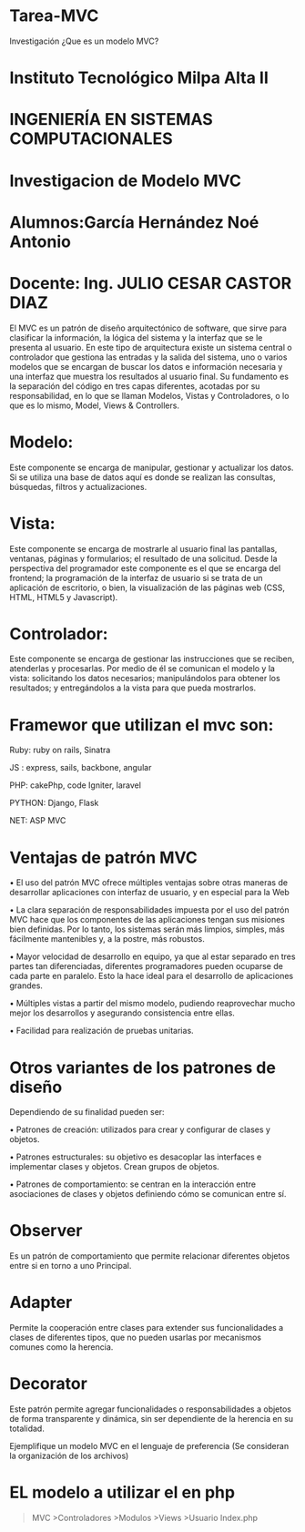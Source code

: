 # Tarea-MVC
Investigación ¿Que es un modelo MVC?






 # Instituto Tecnológico Milpa Alta II

 
# INGENIERÍA EN SISTEMAS COMPUTACIONALES


# Investigacion de Modelo MVC

 
# Alumnos:García Hernández Noé Antonio



# Docente: Ing. JULIO CESAR CASTOR DIAZ







El MVC es un patrón de diseño arquitectónico de software, que sirve para clasificar la información, la lógica del sistema y la interfaz que se le presenta al usuario. En este tipo de arquitectura existe un sistema central o controlador que gestiona las entradas y la salida del sistema, uno o varios modelos que se encargan de buscar los datos e información necesaria y una interfaz que muestra los resultados al usuario final.
Su fundamento es la separación del código en tres capas diferentes, acotadas por su responsabilidad, en lo que se llaman Modelos, Vistas y Controladores, o lo que es lo mismo, Model, Views & Controllers.
 
# Modelo: 
Este componente se encarga de manipular, gestionar y actualizar los datos. Si se utiliza una base de datos aquí es donde se realizan las consultas, búsquedas, filtros y actualizaciones.

# Vista: 
Este componente se encarga de mostrarle al usuario final las pantallas, ventanas, páginas y formularios; el resultado de una solicitud. Desde la perspectiva del programador este componente es el que se encarga del frontend; la programación de la interfaz de usuario si se trata de un aplicación de escritorio, o bien, la visualización de las páginas web (CSS, HTML, HTML5 y Javascript).

# Controlador: 
Este componente se encarga de gestionar las instrucciones que se reciben, atenderlas y procesarlas. Por medio de él se comunican el modelo y la vista: solicitando los datos necesarios; manipulándolos para obtener los resultados; y entregándolos a la vista para que pueda mostrarlos.

# Framewor que utilizan el mvc son: 

Ruby: ruby on rails, Sinatra

JS : express, sails, backbone, angular

PHP: cakePhp, code Igniter, laravel

PYTHON: Django, Flask

NET: ASP MVC

# Ventajas de patrón MVC

•	El uso del patrón MVC ofrece múltiples ventajas sobre otras maneras de desarrollar aplicaciones con interfaz de usuario, y en especial para la Web

•	La clara separación de responsabilidades impuesta por el uso del patrón MVC hace que los componentes de las aplicaciones tengan sus misiones bien definidas. Por lo tanto, los sistemas serán más limpios, simples, más fácilmente mantenibles y, a la postre, más robustos.

•	Mayor velocidad de desarrollo en equipo, ya que al estar separado en tres partes tan diferenciadas, diferentes programadores pueden ocuparse de cada parte en paralelo. Esto la hace ideal para el desarrollo de aplicaciones grandes.

•	Múltiples vistas a partir del mismo modelo, pudiendo reaprovechar mucho mejor los desarrollos y asegurando consistencia entre ellas.

•	Facilidad para realización de pruebas unitarias.





# Otros variantes de los patrones de diseño

Dependiendo de su finalidad pueden ser:

•	Patrones de creación: utilizados para crear y configurar de clases y objetos.

•	Patrones estructurales: su objetivo es desacoplar las interfaces e implementar clases y objetos. Crean grupos de objetos.

•	Patrones de comportamiento: se centran en la interacción entre asociaciones de clases y objetos definiendo cómo se comunican entre sí.
 

# Observer 

Es un patrón de comportamiento que permite relacionar diferentes objetos entre si en torno a uno Principal.

# Adapter

Permite la cooperación entre clases para extender sus funcionalidades a clases de diferentes tipos, que no pueden usarlas por mecanismos comunes como la herencia.

# Decorator

Este patrón permite agregar funcionalidades o responsabilidades a objetos de forma transparente y dinámica, sin ser dependiente de la herencia en su totalidad.



Ejemplifique un modelo MVC en el lenguaje de preferencia (Se consideran la organización de los archivos)

# EL modelo a utilizar el en php 
>MVC
	>Controladores
	>Modulos
	>Views
		>Usuario
	Index.php
